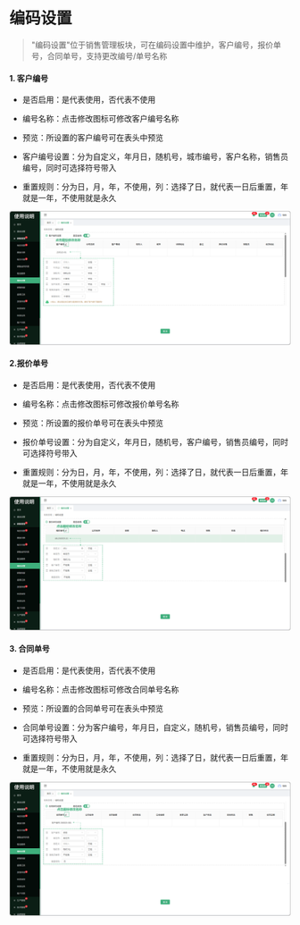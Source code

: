 # 编码设置

> "编码设置"位于销售管理板块，可在编码设置中维护，客户编号，报价单号，合同单号，支持更改编号/单号名称

#### 1. 客户编号
* 是否启用：是代表使用，否代表不使用

* 编号名称：点击修改图标可修改客户编号名称

* 预览：所设置的客户编号可在表头中预览

* 客户编号设置：分为自定义，年月日，随机号，城市编号，客户名称，销售员编号，同时可选择符号带入

* 重置规则：分为日，月，年，不使用，列：选择了日，就代表一日后重置，年就是一年，不使用就是永久

![如图所示](../file/xs-bmsz1.png)






#### 2.报价单号

* 是否启用：是代表使用，否代表不使用

* 编号名称：点击修改图标可修改报价单号名称

* 预览：所设置的报价单号可在表头中预览

* 报价单号设置：分为自定义，年月日，随机号，客户编号，销售员编号，同时可选择符号带入

* 重置规则：分为日，月，年，不使用，列：选择了日，就代表一日后重置，年就是一年，不使用就是永久

![如图所示](../file/xs-bmsz2.png)








#### 3. 合同单号

* 是否启用：是代表使用，否代表不使用

* 编号名称：点击修改图标可修改合同单号名称

* 预览：所设置的合同单号可在表头中预览

* 合同单号设置：分为客户编号，年月日，自定义，随机号，销售员编号，同时可选择符号带入

* 重置规则：分为日，月，年，不使用，列：选择了日，就代表一日后重置，年就是一年，不使用就是永久

![如图所示](../file/xs-bmsz3.png)
